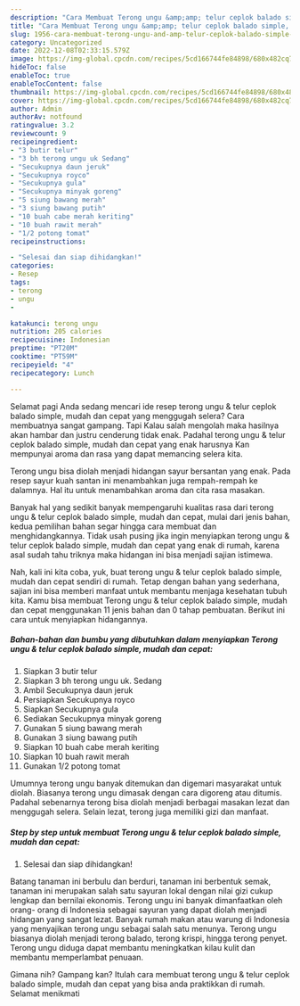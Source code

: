 ```yaml
---
description: "Cara Membuat Terong ungu &amp;amp; telur ceplok balado simple, mudah dan cepat Anti Gagal"
title: "Cara Membuat Terong ungu &amp;amp; telur ceplok balado simple, mudah dan cepat Anti Gagal"
slug: 1956-cara-membuat-terong-ungu-and-amp-telur-ceplok-balado-simple-mudah-dan-cepat-anti-gagal
category: Uncategorized
date: 2022-12-08T02:33:15.579Z
image: https://img-global.cpcdn.com/recipes/5cd166744fe84898/680x482cq70/terong-ungu-telur-ceplok-balado-simple-mudah-dan-cepat-foto-resep-utama.jpg
hideToc: false
enableToc: true
enableTocContent: false
thumbnail: https://img-global.cpcdn.com/recipes/5cd166744fe84898/680x482cq70/terong-ungu-telur-ceplok-balado-simple-mudah-dan-cepat-foto-resep-utama.jpg
cover: https://img-global.cpcdn.com/recipes/5cd166744fe84898/680x482cq70/terong-ungu-telur-ceplok-balado-simple-mudah-dan-cepat-foto-resep-utama.jpg
author: Admin
authorAv: notfound
ratingvalue: 3.2
reviewcount: 9
recipeingredient:
- "3 butir telur"
- "3 bh terong ungu uk Sedang"
- "Secukupnya daun jeruk"
- "Secukupnya royco"
- "Secukupnya gula"
- "Secukupnya minyak goreng"
- "5 siung bawang merah"
- "3 siung bawang putih"
- "10 buah cabe merah keriting"
- "10 buah rawit merah"
- "1/2 potong tomat"
recipeinstructions:

- "Selesai dan siap dihidangkan!"
categories:
- Resep
tags:
- terong
- ungu
- 

katakunci: terong ungu  
nutrition: 205 calories
recipecuisine: Indonesian
preptime: "PT20M"
cooktime: "PT59M"
recipeyield: "4"
recipecategory: Lunch

---
```



Selamat pagi Anda sedang mencari ide resep terong ungu &amp; telur ceplok balado simple, mudah dan cepat yang menggugah selera? Cara membuatnya sangat gampang. Tapi Kalau salah mengolah maka hasilnya akan hambar dan justru cenderung tidak enak. Padahal terong ungu &amp; telur ceplok balado simple, mudah dan cepat yang enak harusnya Kan mempunyai aroma dan rasa yang dapat memancing selera kita.


Terong ungu bisa diolah menjadi hidangan sayur bersantan yang enak. Pada resep sayur kuah santan ini menambahkan juga rempah-rempah ke dalamnya. Hal itu untuk menambahkan aroma dan cita rasa masakan.

Banyak hal yang sedikit banyak mempengaruhi kualitas rasa dari terong ungu &amp; telur ceplok balado simple, mudah dan cepat, mulai dari jenis bahan, kedua pemilihan bahan segar hingga cara membuat dan menghidangkannya. Tidak usah pusing jika ingin menyiapkan terong ungu &amp; telur ceplok balado simple, mudah dan cepat yang enak di rumah, karena asal sudah tahu triknya maka hidangan ini bisa menjadi sajian istimewa.


Nah, kali ini kita coba, yuk, buat terong ungu &amp; telur ceplok balado simple, mudah dan cepat sendiri di rumah. Tetap dengan bahan yang sederhana, sajian ini bisa memberi manfaat untuk membantu menjaga kesehatan tubuh kita. Kamu bisa membuat Terong ungu &amp; telur ceplok balado simple, mudah dan cepat menggunakan 11 jenis bahan dan 0 tahap pembuatan. Berikut ini cara untuk menyiapkan hidangannya.

<!--inarticleads1-->

##### Bahan-bahan dan bumbu yang dibutuhkan dalam menyiapkan Terong ungu &amp; telur ceplok balado simple, mudah dan cepat:

1. Siapkan 3 butir telur
1. Siapkan 3 bh terong ungu uk. Sedang
1. Ambil Secukupnya daun jeruk
1. Persiapkan Secukupnya royco
1. Siapkan Secukupnya gula
1. Sediakan Secukupnya minyak goreng
1. Gunakan 5 siung bawang merah
1. Gunakan 3 siung bawang putih
1. Siapkan 10 buah cabe merah keriting
1. Siapkan 10 buah rawit merah
1. Gunakan 1/2 potong tomat


Umumnya terong ungu banyak ditemukan dan digemari masyarakat untuk diolah. Biasanya terong ungu dimasak dengan cara digoreng atau ditumis. Padahal sebenarnya terong bisa diolah menjadi berbagai masakan lezat dan menggugah selera. Selain lezat, terong juga memiliki gizi dan manfaat. 

<!--inarticleads2-->

##### Step by step untuk membuat Terong ungu &amp; telur ceplok balado simple, mudah dan cepat:


1. Selesai dan siap dihidangkan!

Batang tanaman ini berbulu dan berduri, tanaman ini berbentuk semak, tanaman ini merupakan salah satu sayuran lokal dengan nilai gizi cukup lengkap dan bernilai ekonomis. Terong ungu ini banyak dimanfaatkan oleh orang- orang di Indonesia sebagai sayuran yang dapat diolah menjadi hidangan yang sangat lezat. Banyak rumah makan atau warung di Indonesia yang menyajikan terong ungu sebagai salah satu menunya. Terong ungu biasanya diolah menjadi terong balado, terong krispi, hingga terong penyet. Terong ungu diduga dapat membantu meningkatkan kilau kulit dan membantu memperlambat penuaan. 

Gimana nih? Gampang kan? Itulah cara membuat terong ungu &amp; telur ceplok balado simple, mudah dan cepat yang bisa anda praktikkan di rumah. Selamat menikmati
